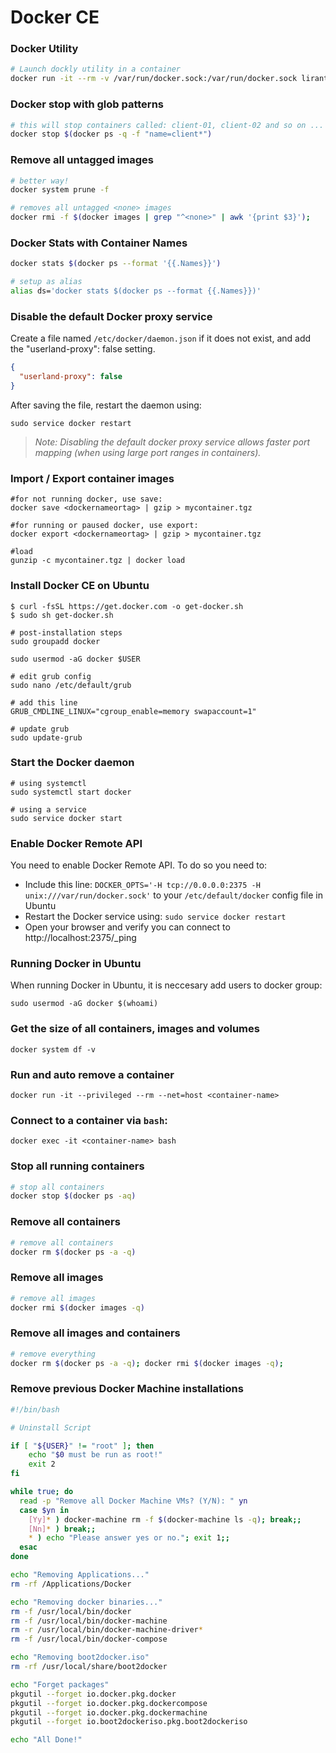 # Docker CE

### Docker Utility 

```bash
# Launch dockly utility in a container
docker run -it --rm -v /var/run/docker.sock:/var/run/docker.sock lirantal/dockly
```

### Docker stop with glob patterns

```bash
# this will stop containers called: client-01, client-02 and so on ...
docker stop $(docker ps -q -f "name=client*")
```

### Remove all untagged images

``` bash
# better way!
docker system prune -f
```

``` bash
# removes all untagged <none> images
docker rmi -f $(docker images | grep "^<none>" | awk '{print $3}');
```

### Docker Stats with Container Names

```bash
docker stats $(docker ps --format '{{.Names}}')

# setup as alias
alias ds='docker stats $(docker ps --format {{.Names}})'
```

### Disable the default Docker proxy service

Create a file named ```/etc/docker/daemon.json``` if it does not exist, and add the "userland-proxy": false setting.

```json
{
  "userland-proxy": false
}
```

After saving the file, restart the daemon using:

```
sudo service docker restart
```

>_Note: Disabling the default docker proxy service allows faster port mapping (when using large port ranges in containers)._

### Import / Export container images

```
#for not running docker, use save:
docker save <dockernameortag> | gzip > mycontainer.tgz

#for running or paused docker, use export:
docker export <dockernameortag> | gzip > mycontainer.tgz

#load
gunzip -c mycontainer.tgz | docker load
```

### Install Docker CE on Ubuntu

```
$ curl -fsSL https://get.docker.com -o get-docker.sh
$ sudo sh get-docker.sh

# post-installation steps
sudo groupadd docker

sudo usermod -aG docker $USER

# edit grub config
sudo nano /etc/default/grub

# add this line
GRUB_CMDLINE_LINUX="cgroup_enable=memory swapaccount=1"

# update grub
sudo update-grub

```

### Start the Docker daemon

```
# using systemctl
sudo systemctl start docker

# using a service
sudo service docker start
```

### Enable Docker Remote API

You need to enable Docker Remote API. To do so you need to:

* Include this line: ```DOCKER_OPTS='-H tcp://0.0.0.0:2375 -H unix:///var/run/docker.sock'``` to your ```/etc/default/docker``` config file in Ubuntu
* Restart the Docker service using: ```sudo service docker restart```
* Open your browser and verify you can connect to http://localhost:2375/_ping

### Running Docker in Ubuntu

When running Docker in Ubuntu, it is neccesary add users to docker group:

```
sudo usermod -aG docker $(whoami)
```

### Get the size of all containers, images and volumes

```
docker system df -v
```

### Run and auto remove a container

```
docker run -it --privileged --rm --net=host <container-name>
```

### Connect to a container via ```bash```:

```
docker exec -it <container-name> bash
```

### Stop all running containers

```bash
# stop all containers
docker stop $(docker ps -aq)
```

### Remove all containers

```bash
# remove all containers
docker rm $(docker ps -a -q)
```

### Remove all images

```bash
# remove all images
docker rmi $(docker images -q)
```

### Remove all images and containers

```bash
# remove everything
docker rm $(docker ps -a -q); docker rmi $(docker images -q);
```

### Remove previous Docker Machine installations

```bash
#!/bin/bash

# Uninstall Script

if [ "${USER}" != "root" ]; then
	echo "$0 must be run as root!"
	exit 2
fi

while true; do
  read -p "Remove all Docker Machine VMs? (Y/N): " yn
  case $yn in
    [Yy]* ) docker-machine rm -f $(docker-machine ls -q); break;;
    [Nn]* ) break;;
    * ) echo "Please answer yes or no."; exit 1;;
  esac
done

echo "Removing Applications..."
rm -rf /Applications/Docker

echo "Removing docker binaries..."
rm -f /usr/local/bin/docker
rm -f /usr/local/bin/docker-machine
rm -r /usr/local/bin/docker-machine-driver*
rm -f /usr/local/bin/docker-compose

echo "Removing boot2docker.iso"
rm -rf /usr/local/share/boot2docker

echo "Forget packages"
pkgutil --forget io.docker.pkg.docker
pkgutil --forget io.docker.pkg.dockercompose
pkgutil --forget io.docker.pkg.dockermachine
pkgutil --forget io.boot2dockeriso.pkg.boot2dockeriso

echo "All Done!"
```
